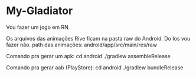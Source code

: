 # My-Gladiator
Vou fazer um jogo em RN

Os arquivos das animações Rive ficam na pasta raw do Android. Do Ios vou fazer não.
path das animações: android/app/src/main/res/raw

Comando pra gerar um apk:
cd android
./gradlew assembleRelease

Comando pra gerar aab (PlayStore):
cd android
./gradlew bundleRelease
